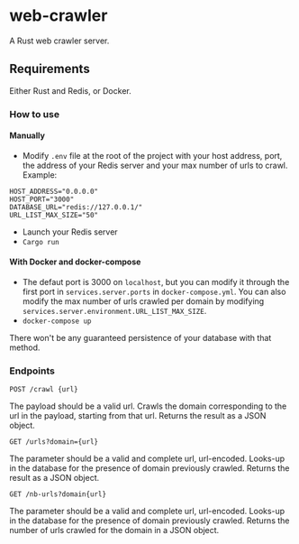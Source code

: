 # web-crawler

A Rust web crawler server.

## Requirements

Either Rust and Redis, or Docker.

### How to use

#### Manually

- Modify `.env` file at the root of the project with your host address, port, the address of your Redis server and your max number of urls to crawl. Example:

```
HOST_ADDRESS="0.0.0.0"
HOST_PORT="3000"
DATABASE_URL="redis://127.0.0.1/"
URL_LIST_MAX_SIZE="50"
```

- Launch your Redis server
- `Cargo run`

#### With Docker and docker-compose

- The defaut port is 3000 on `localhost`, but you can modify it through the first port in `services.server.ports` in `docker-compose.yml`. You can also modify the max number of urls crawled per domain by modifying `services.server.environment.URL_LIST_MAX_SIZE`.
- `docker-compose up`

There won't be any guaranteed persistence of your database with that method.

### Endpoints

`POST /crawl {url}`

The payload should be a valid url.
Crawls the domain corresponding to the url in the payload, starting from that url. Returns the result as a JSON object.

`GET /urls?domain={url}`

The parameter should be a valid and complete url, url-encoded.
Looks-up in the database for the presence of domain previously crawled. Returns the result as a JSON object.

`GET /nb-urls?domain{url}`

The parameter should be a valid and complete url, url-encoded.
Looks-up in the database for the presence of domain previously crawled. Returns the number of urls crawled for the domain in a JSON object.
